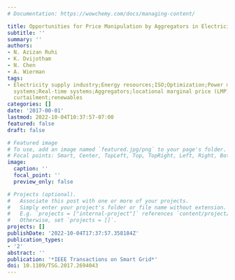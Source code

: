 ```yaml
---
# Documentation: https://wowchemy.com/docs/managing-content/

title: Opportunities for Price Manipulation by Aggregators in Electricity Markets
subtitle: ''
summary: ''
authors:
- N. Azizan Ruhi
- K. Dvijotham
- N. Chen
- A. Wierman
tags:
- Electricity supply industry;Energy resources;ISO;Optimization;Power measurement;Power
  systems;Real-time systems;Aggregators;locational marginal price (LMP);market power;optimal
  curtailment;renewables
categories: []
date: '2017-00-01'
lastmod: 2022-10-04T10:37:57-07:00
featured: false
draft: false

# Featured image
# To use, add an image named `featured.jpg/png` to your page's folder.
# Focal points: Smart, Center, TopLeft, Top, TopRight, Left, Right, BottomLeft, Bottom, BottomRight.
image:
  caption: ''
  focal_point: ''
  preview_only: false

# Projects (optional).
#   Associate this post with one or more of your projects.
#   Simply enter your project's folder or file name without extension.
#   E.g. `projects = ["internal-project"]` references `content/project/deep-learning/index.md`.
#   Otherwise, set `projects = []`.
projects: []
publishDate: '2022-10-04T17:37:57.358184Z'
publication_types:
- '2'
abstract: ''
publication: '*IEEE Transactions on Smart Grid*'
doi: 10.1109/TSG.2017.2694043
---
```

